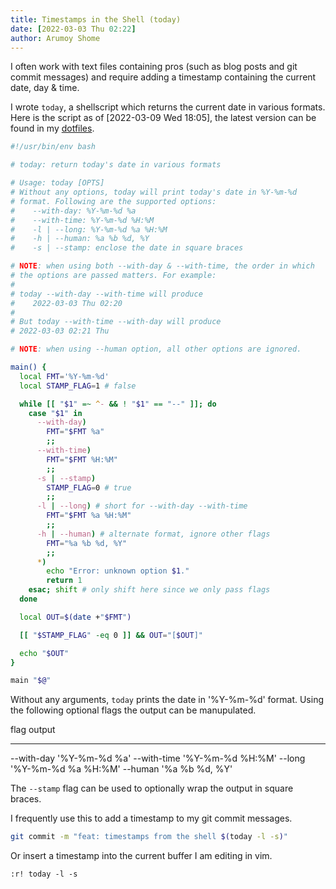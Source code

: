 ```yaml
---
title: Timestamps in the Shell (today)
date: [2022-03-03 Thu 02:22]
author: Arumoy Shome
---
```


I often work with text files containing pros (such as blog posts and
git commit messages) and require adding a timestamp containing the
current date, day & time.

I wrote `today`, a shellscript which returns the current date in
various formats. Here is the script as of [2022-03-09 Wed 18:05], the
latest version can be found in my
[dotfiles](https://github.com/arumoy-shome/dotfiles).

```bash
#!/usr/bin/env bash

# today: return today's date in various formats

# Usage: today [OPTS]
# Without any options, today will print today's date in %Y-%m-%d
# format. Following are the supported options:
#    --with-day: %Y-%m-%d %a
#    --with-time: %Y-%m-%d %H:%M
#    -l | --long: %Y-%m-%d %a %H:%M
#    -h | --human: %a %b %d, %Y
#    -s | --stamp: enclose the date in square braces

# NOTE: when using both --with-day & --with-time, the order in which
# the options are passed matters. For example:
#
# today --with-day --with-time will produce
#    2022-03-03 Thu 02:20
#
# But today --with-time --with-day will produce
# 2022-03-03 02:21 Thu

# NOTE: when using --human option, all other options are ignored.

main() {
  local FMT='%Y-%m-%d'
  local STAMP_FLAG=1 # false

  while [[ "$1" =~ ^- && ! "$1" == "--" ]]; do
    case "$1" in
      --with-day)
        FMT="$FMT %a"
        ;;
      --with-time)
        FMT="$FMT %H:%M"
        ;;
      -s | --stamp)
        STAMP_FLAG=0 # true
        ;;
      -l | --long) # short for --with-day --with-time
        FMT="$FMT %a %H:%M"
        ;;
      -h | --human) # alternate format, ignore other flags
        FMT="%a %b %d, %Y"
        ;;
      *)
        echo "Error: unknown option $1."
        return 1
    esac; shift # only shift here since we only pass flags
  done

  local OUT=$(date +"$FMT")

  [[ "$STAMP_FLAG" -eq 0 ]] && OUT="[$OUT]"

  echo "$OUT"
}

main "$@"
```

Without any arguments, `today` prints the date in '%Y-%m-%d'
format. Using the following optional flags the output can be
manupulated.

flag        output
----        ------
--with-day  '%Y-%m-%d %a'
--with-time '%Y-%m-%d %H:%M'
--long      '%Y-%m-%d %a %H:%M'
--human     '%a %b %d, %Y'

The `--stamp` flag can be used to optionally wrap the output in square
braces.

I frequently use this to add a timestamp to my git commit messages.

```bash
git commit -m "feat: timestamps from the shell $(today -l -s)"
```

Or insert a timestamp into the current buffer I am editing in vim.

```vim
:r! today -l -s
```
